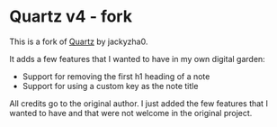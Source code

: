 # Quartz v4 - fork

This is a fork of [Quartz](https://github.com/jackyzha0/quartz) by jackyzha0.

It adds a few features that I wanted to have in my own digital garden:

- Support for removing the first h1 heading of a note
- Support for using a custom key as the note title

All credits go to the original author. I just added the few features that I wanted to have and that were not welcome in the original project.
